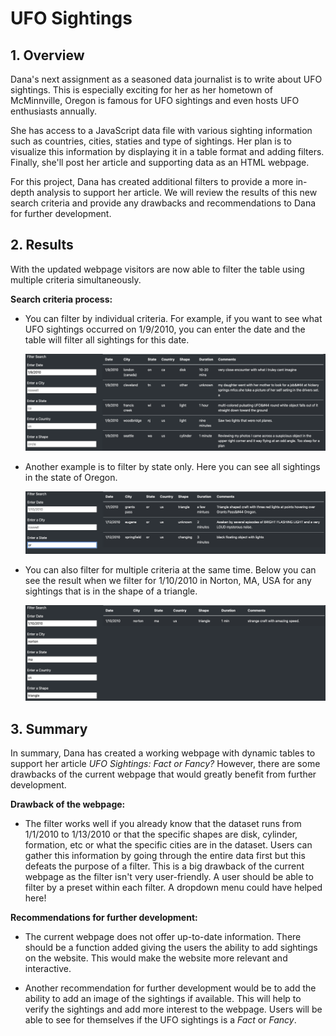 # **UFO Sightings**

## **1. Overview**
Dana's next assignment as a seasoned data journalist is to write about UFO sightings.  This is especially exciting for her as her hometown of McMinnville, Oregon is famous for UFO sightings and even hosts UFO enthusiasts annually.  

She has access to a JavaScript data file with various sighting information such as countries, cities, staties and type of sightings. Her plan is to visualize this information by displaying it in a table format and adding filters.  Finally, she'll post her article and supporting data as an HTML webpage.  

For this project, Dana has created additional filters to provide a more in-depth analysis to support her article.  We will review the results of this new search criteria and provide any drawbacks and recommendations to Dana for further development.

## **2. Results**
With the updated webpage visitors are now able to filter the table using multiple criteria simultaneously.  

**Search criteria process:**
- You can filter by individual criteria.  For example, if you want to see what UFO sightings occurred on 1/9/2010, you can enter the date and the table will filter all sightings for this date. 

    ![date_filter](images/date_filter.png)

- Another example is to filter by state only.  Here you can see all sightings in the state of Oregon.  

    ![state_filter](images/state_filter.png)

- You can also filter for multiple criteria at the same time.  Below you can see the result when we filter for 1/10/2010 in Norton, MA, USA for any sightings that is in the shape of a triangle.

    ![all_filter](images/all_filter.png)

## **3. Summary**
In summary, Dana has created a working webpage with dynamic tables to support her article *UFO Sightings: Fact or Fancy?*  However, there are some drawbacks of the current webpage that would greatly benefit from further development.

**Drawback of the webpage:**
- The filter works well if you already know that the dataset runs from 1/1/2010 to 1/13/2010 or that the specific shapes are disk, cylinder, formation, etc or what the specific cities are in the dataset. Users can gather this information by going through the entire data first but this defeats the purpose of a filter.  This is a big drawback of the current webpage as the filter isn't very user-friendly.  A user should be able to filter by a preset within each filter.  A dropdown menu could have helped here!

**Recommendations for further development:**
- The current webpage does not offer up-to-date information.  There should be a function added giving the users the ability to add sightings on the website.  This would make the website more relevant and interactive.

- Another recommendation for further development would be to add the ability to add an image of the sightings if available.  This will help to verify the sightings and add more interest to the webpage.  Users will be able to see for themselves if the UFO sightings is a *Fact* or *Fancy*.
